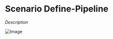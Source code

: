 # Scenario Define-Pipeline

_Description_

![Image](./UseCases/Build-Project/Define-Pipeline.png)


